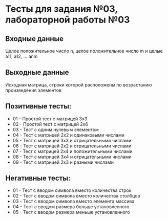# Тесты для задания №03, лабораторной работы №03

## Входные данные
Целое положительное число n, целое положительное число m и целые a11, a12, ... anm

## Выходные данные
Исходная матрица, строки которой расположены по возрастанию произведения элементов

## Позитивные тесты:
- 01 - Простой тест с матрицей 3х3
- 02 - Простой тест с матрицей 2х6
- 03 - Тест с одним нулевым элементом
- 04 - Тест с матрицей 2х2 и одинаковыми числами
- 05 - Тест с матрицей 3х3 и отрицательными числами
- 06 - Тест с матрицей 2х2 и отрицательными числами
- 07 - Тест с матрицей 2х4 и положительными числами
- 08 - Тест с матрицей 3х4 и отрицательными числами
- 09 - Тест с матрицей 2х3 и разными числами

## Негативные тесты:
- 01 - Тест с вводом символа вместо количества строк
- 02 - Тест с вводом символа вместо количества столбцов
- 03 - Тест с вводом символа вместо элемента массива
- 04 - Тест с вводом размера больше установленного
- 05 - Тест с вводом размера меньше установленного
